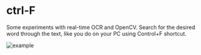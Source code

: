 # ctrl-F

Some experiments with real-time OCR and OpenCV.
Search for the desired word through the text, like you do on your PC using Control+F shortcut.

![example](https://user-images.githubusercontent.com/28467316/41504884-b952151e-71c9-11e8-8fd8-d787f0493c19.gif)

